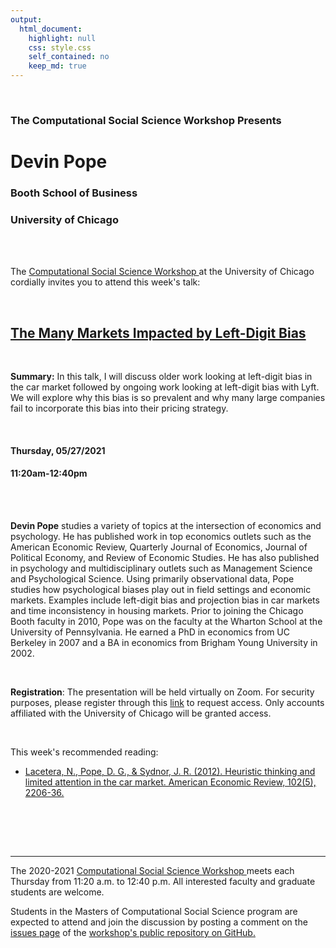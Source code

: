 ```yaml
---
output:
  html_document:
    highlight: null
    css: style.css
    self_contained: no
    keep_md: true
---
```






<br>

<h3 class=pfblock-header> The Computational Social Science Workshop Presents </h3>

<h1 class=pfblock-header3> Devin Pope</h1>
<h3 class=pfblock-header3> Booth School of Business </h3>
<h3 class=pfblock-header3> University of Chicago </h3>

<br><br>



<p class=pfblock-header3>The <a href="https://macss.uchicago.edu/content/computation-workshop"> Computational Social Science Workshop </a> at the University of Chicago cordially invites you to attend this week's talk:</p>



<br>

<div class=pfblock-header3>
<h2 class=pfblock-header>
  <a href=https://github.com/uchicago-computation-workshop/Spring2021/tree/master/05-27_Pope> The Many Markets Impacted by Left-Digit Bias </a>
</h2>

<br>
</div>



<p class=footertext2>

**Summary:** In this talk, I will discuss older work looking at left-digit bias in the car market followed by ongoing work looking at left-digit bias with Lyft. We will explore why this bias is so prevalent and why many large companies fail to incorporate this bias into their pricing strategy.

</p>

<br>

<h4 class=pfblock-header3> Thursday, 05/27/2021 </h4>
<h4 class=pfblock-header3> 11:20am-12:40pm </h4>

<br><br>

<p class=footertext2>

**Devin Pope** studies a variety of topics at the intersection of economics and psychology. He has published work in top economics outlets such as the American Economic Review, Quarterly Journal of Economics, Journal of Political Economy, and Review of Economic Studies. He has also published in psychology and multidisciplinary outlets such as Management Science and Psychological Science. Using primarily observational data, Pope studies how psychological biases play out in field settings and economic markets. Examples include left-digit bias and projection bias in car markets and time inconsistency in housing markets. Prior to joining the Chicago Booth faculty in 2010, Pope was on the faculty at the Wharton School at the University of Pennsylvania. He earned a PhD in economics from UC Berkeley in 2007 and a BA in economics from Brigham Young University in 2002.

</p>

<br>

**Registration**: The presentation will be held virtually on Zoom. For security purposes, please register through this [link](https://uchicago.zoom.us/meeting/register/tJYvceGhqz4tEtSZpUqhQMWDWN5Z7pDkL-qH) to request access. Only accounts affiliated with the University of Chicago will be granted access.

<br>

This week's recommended reading:

- [Lacetera, N., Pope, D. G., & Sydnor, J. R. (2012). Heuristic thinking and limited attention in the car market. American Economic Review, 102(5), 2206-36.](https://github.com/uchicago-computation-workshop/Spring2021/blob/master/05-27_Pope/pope_1.pdf)


<br>

<br><br>

---

<p class=footertext> The 2020-2021 <a href="https://macss.uchicago.edu/content/computation-workshop"> Computational Social Science Workshop </a> meets each Thursday from 11:20 a.m. to 12:40 p.m. All interested faculty and graduate students are welcome.</p>



<p class=footertext>Students in the Masters of Computational Social Science program are expected to attend and join the discussion by posting a comment on the <a href=https://github.com/uchicago-computation-workshop/Spring2021/issues/9>issues page</a> of the <a href=https://github.com/uchicago-computation-workshop/Spring2021/tree/master/05-27_Pope>workshop's public repository on GitHub.</a></p>

